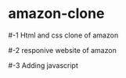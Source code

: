 # amazon-clone
#-1 Html and css clone of amazon

#-2 responive website of amazon 

#-3 Adding javascript 
